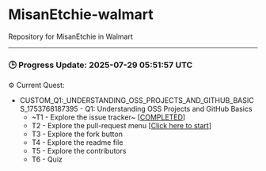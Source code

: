 # MisanEtchie-walmart
Repository for MisanEtchie in Walmart


---

### 🕒 Progress Update: 2025-07-29 05:51:57 UTC

⚙️ Current Quest: 
  - CUSTOM_Q1:_UNDERSTANDING_OSS_PROJECTS_AND_GITHUB_BASICS_1753768187395 - Q1: Understanding OSS Projects and GitHub Basics
    -  ~T1 - Explore the issue tracker~ [[COMPLETED](https://github.com/OSS-Doorway-Dev/MisanEtchie-walmart/issues/1)]
    - T2 - Explore the pull-request menu [[Click here to start](https://github.com/OSS-Doorway-Dev/MisanEtchie-walmart/issues/2)]
    - T3 - Explore the fork button
    - T4 - Explore the readme file
    - T5 - Explore the contributors
    - T6 - Quiz

